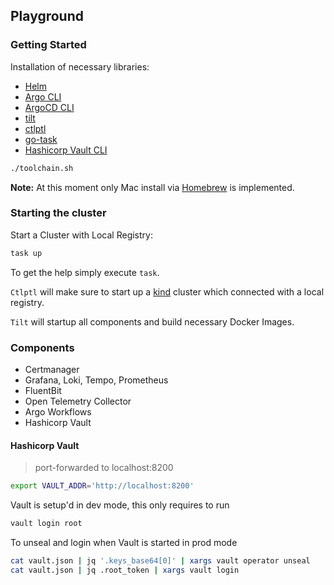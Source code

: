 ## Playground

### Getting Started

Installation of necessary libraries:

- [Helm](https://helm.sh/docs/intro/install/)
- [Argo CLI](https://argoproj.github.io/argo-workflows/cli/)
- [ArgoCD CLI](https://argoproj.github.io/argo-cd/cli_installation/)
- [tilt](https://docs.tilt.dev/install.html)
- [ctlptl](https://github.com/tilt-dev/ctlptl#how-do-i-install-it)
- [go-task](https://github.com/go-task/task/blob/master/docs/installation.md#installation)
- [Hashicorp Vault CLI](https://learn.hashicorp.com/tutorials/vault/getting-started-install)


``` sh
./toolchain.sh
```

**Note:**
At this moment only Mac install via [Homebrew](https://brew.sh/) is implemented.

### Starting the cluster

Start a Cluster  with Local Registry:

``` sh
task up 
```

To get the help simply execute `task`. 

`Ctlptl` will make sure to start up a [kind](https://kind.sigs.k8s.io/docs/user/quick-start/) cluster which connected with a local registry.

`Tilt` will startup all components and build necessary Docker Images.

### Components

- Certmanager
- Grafana, Loki, Tempo, Prometheus
- FluentBit
- Open Telemetry Collector
- Argo Workflows
- Hashicorp Vault


#### Hashicorp Vault

> port-forwarded to localhost:8200


```sh
export VAULT_ADDR='http://localhost:8200'
```

Vault is setup'd in dev mode, this only requires to run
``` sh
vault login root
```

To unseal and login when Vault is started in prod mode
```sh
cat vault.json | jq '.keys_base64[0]' | xargs vault operator unseal
cat vault.json | jq .root_token | xargs vault login
```


